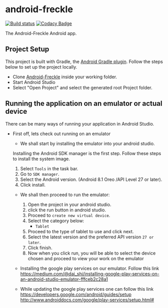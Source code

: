 # android-freckle

[![Build status](https://build.appcenter.ms/v0.1/apps/3a670da0-1f04-4e7b-b867-3e8cdfbd7a51/branches/develop/badge)](https://appcenter.ms) [![Codacy Badge](https://api.codacy.com/project/badge/Grade/723460460764432db2497c1431a629f2)](https://www.codacy.com/app/meshnesh/android-freckle?utm_source=github.com&amp;utm_medium=referral&amp;utm_content=meshnesh/android-freckle&amp;utm_campaign=Badge_Grade)


The Android-Freckle Android app.

## Project Setup

This project is built with Gradle, the [Android Gradle plugin](http://tools.android.com/tech-docs/new-build-system/user-guide). Follow the steps below to set up the project locally.

* Clone [Android-Freckle](https://github.com/meshnesh/android-freckle) inside your working folder.
* Start Android Studio
* Select "Open Project" and select the generated root Project folder.

## Running the application on an emulator or actual device

There can be many ways of running your application in Android Studio.
* First off, lets check out running on an emulator
    * We shall start by installing the emulator into your android studio.

    Installing the Android SDK manager is the first step. Follow these steps to install the system image.

     1. Select `Tools` in the task bar.
     2. Go to `SDK manager`.
     3. Select the Android version. (Android 8.1 Oreo /API Level 27 or later).
     4. Click install.

    * We shall then proceed to run the emulator:

        1. Open the project in your android studio.
        2. click the run button in android studio.
        3. Proceed to `create new virtual device`.
        4. Select the category below:
            - `Tablet`
        5. Proceed to the type of tablet to use and click next.
        6. Select the latest version and the preferred API version `27 or later`.
        7. Click finish.
        8. Now when you click run, you will be able to select the device chosen and proceed to view your work on the emulator

     * Installing the google play services on our emulator.
     Follow this link
     https://medium.com/@dai_shi/installing-google-play-services-on-an-android-studio-emulator-fffceb2c28a1

     * While updating the google play services one can follow this link
     https://developers.google.com/android/guides/setup
     http://www.androiddocs.com/google/play-services/setup.html#